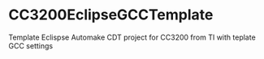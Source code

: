 # CC3200EclipseGCCTemplate
Template Eclispse Automake CDT project for CC3200 from TI with teplate GCC settings
